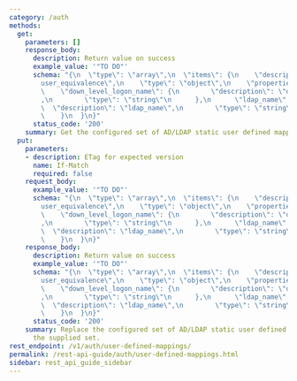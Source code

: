 ```yaml
---
category: /auth
methods:
  get:
    parameters: []
    response_body:
      description: Return value on success
      example_value: '"TO DO"'
      schema: "{\n  \"type\": \"array\",\n  \"items\": {\n    \"description\": \"\
        user_equivalence\",\n    \"type\": \"object\",\n    \"properties\": {\n  \
        \    \"down_level_logon_name\": {\n        \"description\": \"down_level_logon_name\"\
        ,\n        \"type\": \"string\"\n      },\n      \"ldap_name\": {\n      \
        \  \"description\": \"ldap_name\",\n        \"type\": \"string\"\n      }\n\
        \    }\n  }\n}"
      status_code: '200'
    summary: Get the configured set of AD/LDAP static user defined mappings.
  put:
    parameters:
    - description: ETag for expected version
      name: If-Match
      required: false
    request_body:
      example_value: '"TO DO"'
      schema: "{\n  \"type\": \"array\",\n  \"items\": {\n    \"description\": \"\
        user_equivalence\",\n    \"type\": \"object\",\n    \"properties\": {\n  \
        \    \"down_level_logon_name\": {\n        \"description\": \"down_level_logon_name\"\
        ,\n        \"type\": \"string\"\n      },\n      \"ldap_name\": {\n      \
        \  \"description\": \"ldap_name\",\n        \"type\": \"string\"\n      }\n\
        \    }\n  }\n}"
    response_body:
      description: Return value on success
      example_value: '"TO DO"'
      schema: "{\n  \"type\": \"array\",\n  \"items\": {\n    \"description\": \"\
        user_equivalence\",\n    \"type\": \"object\",\n    \"properties\": {\n  \
        \    \"down_level_logon_name\": {\n        \"description\": \"down_level_logon_name\"\
        ,\n        \"type\": \"string\"\n      },\n      \"ldap_name\": {\n      \
        \  \"description\": \"ldap_name\",\n        \"type\": \"string\"\n      }\n\
        \    }\n  }\n}"
      status_code: '200'
    summary: Replace the configured set of AD/LDAP static user defined mappings with
      the supplied set.
rest_endpoint: /v1/auth/user-defined-mappings/
permalink: /rest-api-guide/auth/user-defined-mappings.html
sidebar: rest_api_guide_sidebar
---
```

